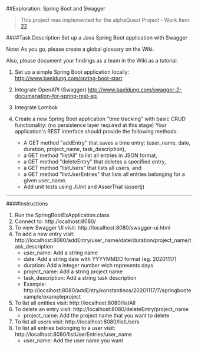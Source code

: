 ##Exploration: Spring Boot and Swagger
> This project was implemented for the
alphaQuest Project - Work Item:
[22](https://dev.azure.com/alphaquest/2020%20-%20Nurse%20Rostering/_boards/board/t/2020%20-%20Nurse%20Rostering%20Team/Issues/?workitem=22)

####Task Description
Set up a Java Spring Boot application with Swagger

Note: As you go, please create a global glossary on the Wiki.

Also, please document your findings as a team in the Wiki as a tutorial.

1. Set up a simple Spring Boot application locally: http://www.baeldung.com/spring-boot-start
2. Integrate OpenAPI (Swagger) http://www.baeldung.com/swagger-2-documenation-for-spring-rest-api
3. Integrate Lombok
4. Create a new Spring Boot application "time tracking" with basic CRUD functionality:
(no persistence layer required at this stage) Your application's REST interface should provide the following methods:

    * A GET method "addEntry" that saves a time entry:
    (user_name, date, duration, project_name, task_description),
    * a GET method "listAll" to list all entries in JSON format,
    * a GET method "deleteEntry" that deletes a specified entry,
    * a GET method "listUsers" that lists all users, and
    * a GET method "listUserEntries" that lists all entries belonging for a given user_name.
    * Add unit tests using JUnit and AsserThat (assertj)

----
####Instructions
1. Run the SpringBootExApplication.class
2. Connect to: http:/localhost:8080/
3. To view Swagger UI visit: http://localhost:8080/swagger-ui.html
3. To add a new entry visit: http://localhost:8080/addEntry/user_name/date/duration/project_name/task_description 
    - user_name: Add a string name
    - date: Add a string date with YYYYMMDD format (eg. 20201117)
    - duration: Add a integer number wich represents days 
    - project_name: Add a string project name
    - task_description: Add a string task description
    - Example: http://localhost:8080/addEntry/konstantinos/20201117/7/springbootexample/exampleproject
4. To list all entities visit: http://localhost:8080/listAll
5. To delete an entry visit: http://localhost:8080/deleteEntry/project_name
    - project_name: Add the project name that you want to delete  
6. To list all users visit: http://localhost:8080/listUsers
7. To list all entries belonging to a user visit: http://localhost:8080/listUserEntries/user_name
   - user_name: Add the user name you want 


